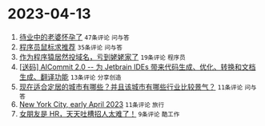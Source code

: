 # 2023-04-13

1. [待业中的老婆怀孕了](https://www.v2ex.com/t/932114) `47条评论` `问与答`
1. [程序员鼠标求推荐](https://www.v2ex.com/t/932112) `35条评论` `问与答`
1. [作为程序猿居然投域名，亏到姥姥家了](https://www.v2ex.com/t/932122) `19条评论` `程序员`
1. [[送码] AICommit 2.0 -- 为 Jetbrain IDEs 带来代码生成、优化、转换和文档生成、翻译功能](https://www.v2ex.com/t/932118) `13条评论` `分享创造`
1. [现在适合定居的城市有哪些？并且该城市有哪些行业比较景气？](https://www.v2ex.com/t/932121) `11条评论` `问与答`
1. [New York City, early April 2023](https://www.v2ex.com/t/932113) `11条评论` `旅行`
1. [女朋友是 HR，天天吐槽招人太难了！](https://www.v2ex.com/t/932120) `9条评论` `酷工作`
